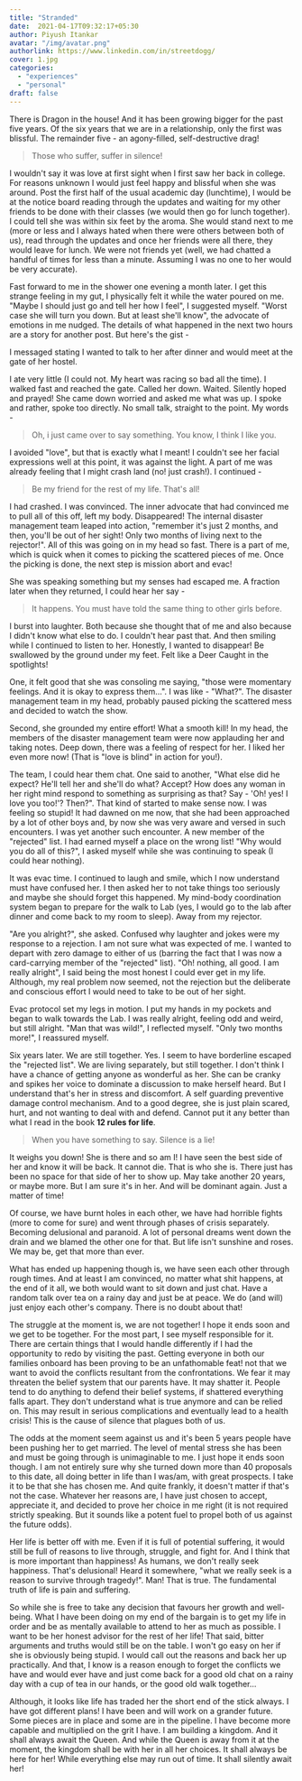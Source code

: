```yaml
---
title: "Stranded"
date:  2021-04-17T09:32:17+05:30
author: Piyush Itankar
avatar: "/img/avatar.png"
authorlink: https://www.linkedin.com/in/streetdogg/
cover: 1.jpg
categories:
  - "experiences"
  - "personal"
draft: false
---
```


There is Dragon in the house! And it has been growing bigger for the past five years. Of the six years that we are in a relationship, only the first was blissful. The remainder five - an agony-filled, self-destructive drag!

<!--more-->

>Those who suffer, suffer in silence!

I wouldn't say it was love at first sight when I first saw her back in college. For reasons unknown I would just feel happy and blissful when she was around. Post the first half of the usual academic day (lunchtime), I would be at the notice board reading through the updates and waiting for my other friends to be done with their classes (we would then go for lunch together). I could tell she was within six feet by the aroma. She would stand next to me (more or less and I always hated when there were others between both of us), read through the updates and once her friends were all there, they would leave for lunch. We were not friends yet (well, we had chatted a handful of times for less than a minute. Assuming I was no one to her would be very accurate).

Fast forward to me in the shower one evening a month later. I get this strange feeling in my gut, I physically felt it while the water poured on me. "Maybe I should just go and tell her how I feel", I suggested myself. "Worst case she will turn you down. But at least she'll know", the advocate of emotions in me nudged. The details of what happened in the next two hours are a story for another post. But here's the gist -

I messaged stating I wanted to talk to her after dinner and would meet at the gate of her hostel.

I ate very little (I could not. My heart was racing so bad all the time). I walked fast and reached the gate. Called her down. Waited. Silently hoped and prayed! She came down worried and asked me what was up. I spoke and rather, spoke too directly. No small talk, straight to the point. My words -

> Oh, i just came over to say something. You know, I think I like you.

I avoided "love", but that is exactly what I meant! I couldn't see her facial expressions well at this point, it was against the light. A part of me was already feeling that I might crash land (no! just crash!). I continued -

> Be my friend for the rest of my life. That's all!

I had crashed. I was convinced. The inner advocate that had convinced me to pull all of this off, left my body. Disappeared! The internal disaster management team leaped into action, "remember it's just 2 months, and then, you'll be out of her sight! Only two months of living next to the rejector!". All of this was going on in my head so fast. There is a part of me, which is quick when it comes to picking the scattered pieces of me. Once the picking is done, the next step is mission abort and evac!

She was speaking something but my senses had escaped me. A fraction later when they returned, I could hear her say -

>It happens. You must have told the same thing to other girls before.

I burst into laughter. Both because she thought that of me and also because I didn't know what else to do. I couldn't hear past that. And then smiling while I continued to listen to her. Honestly, I wanted to disappear! Be swallowed by the ground under my feet. Felt like a Deer Caught in the spotlights!

One, it felt good that she was consoling me saying, "those were momentary feelings. And it is okay to express them...". I was like - "What?". The disaster management team in my head, probably paused picking the scattered mess and decided to watch the show.

Second, she grounded my entire effort! What a smooth kill! In my head, the members of the disaster management team were now applauding her and taking notes. Deep down, there was a feeling of respect for her. I liked her even more now! (That is "love is blind" in action for you!).

The team, I could hear them chat. One said to another, "What else did he expect? He'll tell her and she'll do what? Accept? How does any woman in her right mind respond to something as surprising as that? Say - 'Oh! yes! I love you too!'? Then?". That kind of started to make sense now. I was feeling so stupid! It had dawned on me now, that she had been approached by a lot of other boys and, by now she was very aware and versed in such encounters. I was yet another such encounter. A new member of the "rejected" list. I had earned myself a place on the wrong list! "Why would you do all of this?", I asked myself while she was continuing to speak (I could hear nothing).

It was evac time. I continued to laugh and smile, which I now understand must have confused her. I then asked her to not take things too seriously and maybe she should forget this happened. My mind-body coordination system began to prepare for the walk to Lab (yes, I would go to the lab after dinner and come back to my room to sleep). Away from my rejector.

"Are you alright?", she asked. Confused why laughter and jokes were my response to a rejection. I am not sure what was expected of me. I wanted to depart with zero damage to either of us (barring the fact that I was now a card-carrying member of the "rejected" list). "Oh! nothing, all good. I am really alright", I said being the most honest I could ever get in my life. Although, my real problem now seemed, not the rejection but the deliberate and conscious effort I would need to take to be out of her sight.

Evac protocol set my legs in motion. I put my hands in my pockets and began to walk towards the Lab. I was really alright, feeling odd and weird, but still alright. "Man that was wild!", I reflected myself. "Only two months more!", I reassured myself.

Six years later. We are still together. Yes. I seem to have borderline escaped the "rejected list". We are living separately, but still together. I don't think I have a chance of getting anyone as wonderful as her. She can be cranky and spikes her voice to dominate a discussion to make herself heard. But I understand that's her in stress and discomfort. A self guarding preventive damage control mechanism. And to a good degree, she is just plain scared, hurt, and not wanting to deal with and defend. Cannot put it any better than what I read in the book  **12 rules for life**.

> When you have something to say. Silence is a lie!

It weighs you down! She is there and so am I! I have seen the best side of her and know it will be back. It cannot die. That is who she is. There just has been no space for that side of her to show up. May take another 20 years, or maybe more. But I am sure it's in her. And will be dominant again. Just a matter of time!

Of course, we have burnt holes in each other, we have had horrible fights (more to come for sure) and went through phases of crisis separately. Becoming delusional and paranoid. A lot of personal dreams went down the drain and we blamed the other one for that. But life isn't sunshine and roses. We may be, get that more than ever.

What has ended up happening though is, we have seen each other through rough times. And at least I am convinced, no matter what shit happens, at the end of it all, we both would want to sit down and just chat. Have a random talk over tea on a rainy day and just be at peace. We do (and will) just enjoy each other's company. There is no doubt about that!

The struggle at the moment is, we are not together! I hope it ends soon and we get to be together. For the most part, I see myself responsible for it. There are certain things that I would handle differently if I had the opportunity to redo by visiting the past. Getting everyone in both our families onboard has been proving to be an unfathomable feat! not that we want to avoid the conflicts resultant from the confrontations. We fear it may threaten the belief system that our parents have. It may shatter it. People tend to do anything to defend their belief systems, if shattered everything falls apart. They don't understand what is true anymore and can be relied on. This may result in serious complications and eventually lead to a health crisis! This is the cause of silence that plagues both of us.

The odds at the moment seem against us and it's been 5 years people have been pushing her to get married. The level of mental stress she has been and must be going through is unimaginable to me. I just hope it ends soon though. I am not entirely sure why she turned down more than 40 proposals to this date, all doing better in life than I was/am, with great prospects. I take it to be that she has chosen me. And quite frankly, it doesn't matter if that's not the case. Whatever her reasons are, I have just chosen to accept, appreciate it, and decided to prove her choice in me right (it is not required strictly speaking. But it sounds like a potent fuel to propel both of us against the future odds).

Her life is better off with me. Even if it is full of potential suffering, it would still be full of reasons to live through, struggle, and fight for. And I think that is more important than happiness! As humans, we don't really seek happiness. That's delusional! Heard it somewhere, "what we really seek is a reason to survive through tragedy!". Man! That is true. The fundamental truth of life is pain and suffering.

So while she is free to take any decision that favours her growth and well-being. What I have been doing on my end of the bargain is to get my life in order and be as mentally available to attend to her as much as possible. I want to be her honest advisor for the rest of her life! That said, bitter arguments and truths would still be on the table. I won't go easy on her if she is obviously being stupid. I would call out the reasons and back her up practically. And that, I know is a reason enough to forget the conflicts we have and would ever have and just come back for a good old chat on a rainy day with a cup of tea in our hands, or the good old walk together...

Although, it looks like life has traded her the short end of the stick always. I have got different plans! I have been and will work on a grander future. Some pieces are in place and some are in the pipeline. I have become more capable and multiplied on the grit I have. I am building a kingdom. And it shall always await the Queen. And while the Queen is away from it at the moment, the kingdom shall be with her in all her choices. It shall always be here for her! While everything else may run out of time. It shall silently await her!
